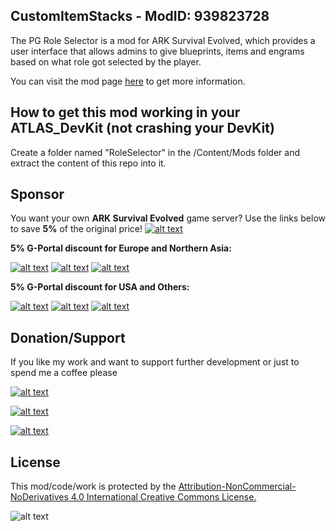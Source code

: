 ## CustomItemStacks - ModID: 939823728
The PG Role Selector is a mod for ARK Survival Evolved, which provides a user interface that allows admins to give blueprints, items and engrams based on what role got selected by the player.

You can visit the mod page [here](https://steamcommunity.com/sharedfiles/filedetails/?id=939823728) to get more information.

## How to get this mod working in your ATLAS_DevKit (not crashing your DevKit)
Create a folder named "RoleSelector" in the /Content/Mods folder and extract the content of this repo into it.

## Sponsor
You want your own **ARK Survival Evolved** game server? Use the links below to save **5%** of the original price!
[![alt text](https://i.imgur.com/kPuuDSj.png "G-Protal Europe")](https://www.g-portal.com/en/gameserver/ark-survival-evolved-server-hosting?ref=Impulse)

**5% G-Portal discount for Europe and Northern Asia:**

[![alt text](https://i.imgur.com/vfZwTbH.jpg "Europe")](https://www.g-portal.com/en/gameserver/ark-survival-evolved-server-hosting?ref=Impulse)
[![alt text](https://i.imgur.com/j8v42Iz.jpg "London")](https://www.g-portal.com/en/gameserver/ark-survival-evolved-server-hosting?ref=Impulse)
[![alt text](https://i.imgur.com/DjpDxkt.jpg "Moscow")](https://www.g-portal.com/en/gameserver/ark-survival-evolved-server-hosting?ref=Impulse)


**5% G-Portal discount for USA and Others:**

[![alt text](https://i.imgur.com/wtbIBmY.jpg "USA")](https://www.g-portal.us/en/gameserver/ark-survival-evolved-arkse-server-hosting?ref=Impulse)
[![alt text](https://i.imgur.com/M9gsqu7.jpg "China")](https://www.g-portal.us/en/gameserver/ark-survival-evolved-arkse-server-hosting?ref=Impulse)
[![alt text](https://i.imgur.com/bU8tZey.jpg "UN (Others)")](https://www.g-portal.us/en/gameserver/ark-survival-evolved-arkse-server-hosting?ref=Impulse)


## Donation/Support
If you like my work and want to support further development or just to spend me a coffee please

[![alt text](https://i.imgur.com/Y0XkUcd.png "Paypal $")](https://www.paypal.com/cgi-bin/webscr?cmd=_s-xclick&hosted_button_id=S3WQNNSVY8VAL)

[![alt text](https://i.imgur.com/xezX26q.png "Paypal €")](https://www.paypal.com/cgi-bin/webscr?cmd=_s-xclick&hosted_button_id=VQRPA46YADD9J)

[![alt text](https://i.imgur.com/nLOjZGb.png "Become a Patreon")](https://www.patreon.com/user?u=5515247)

## License
This mod/code/work is protected by the
[Attribution-NonCommercial-NoDerivatives 4.0 International Creative Commons License.](http://creativecommons.org/licenses/by-nc-nd/4.0/legalcode)

![alt text](https://i.imgur.com/Ag8OZgE.png "CCv4")